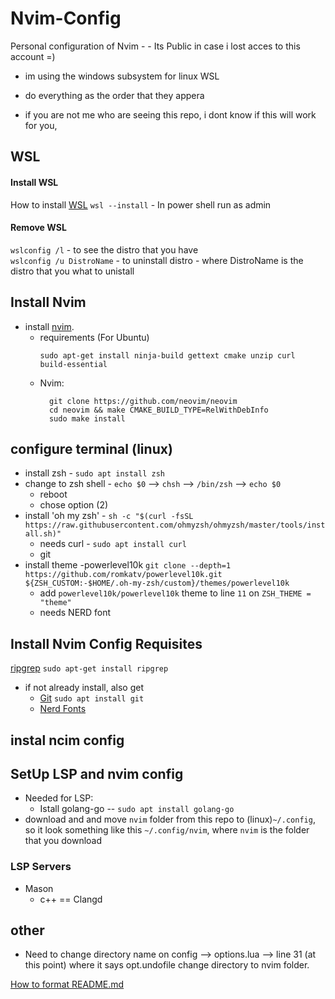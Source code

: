# Nvim-Config
Personal configuration of Nvim - - Its Public in case i lost acces to this account  =)

+ im  using the windows subsystem for linux WSL
+ do everything as the order that they appera

+ if you are not me who are seeing this repo, i dont know if this will work for you, 

## WSL
#### Install WSL
How to install [WSL](https://learn.microsoft.com/en-us/windows/wsl/install-manual)
`wsl --install` - In power shell run as admin <br>
#### Remove WSL
`wslconfig /l` - to see the distro that you have <br>
`wslconfig /u DistroName`  - to uninstall distro - where DistroName is the distro that you what to unistall <br>

## Install Nvim
+ install [nvim](https://github.com/neovim/neovim/blob/master/INSTALL.md#install-from-source).
  - requirements (For Ubuntu)
    ```
    sudo apt-get install ninja-build gettext cmake unzip curl build-essential
    ```
  - Nvim:
    ```
      git clone https://github.com/neovim/neovim
      cd neovim && make CMAKE_BUILD_TYPE=RelWithDebInfo
      sudo make install
    ```

## configure terminal (linux)
+ install zsh - `sudo apt install zsh` <br>
+ change to zsh shell - `echo $0` --> `chsh` --> `/bin/zsh` --> `echo $0` <br>
  - reboot 
  - chose option (2)
+ install 'oh my zsh' - `sh -c "$(curl -fsSL https://raw.githubusercontent.com/ohmyzsh/ohmyzsh/master/tools/install.sh)"`
  - needs curl - `sudo apt install curl`
  - git
+ install theme -powerlevel10k `git clone --depth=1 https://github.com/romkatv/powerlevel10k.git ${ZSH_CUSTOM:-$HOME/.oh-my-zsh/custom}/themes/powerlevel10k`
  - add `powerlevel10k/powerlevel10k` theme to line `11` on `ZSH_THEME = "theme" `
  - needs NERD font


## Install Nvim Config Requisites
[ripgrep](https://github.com/BurntSushi/ripgrep?tab=readme-ov-file#installation) `sudo apt-get install ripgrep` <br>
+ if not already install, also get
  - [Git](https://git-scm.com/download/win) `sudo apt install git` <br>
  - [Nerd Fonts](https://www.nerdfonts.com/font-downloads)<br>

## instal ncim config


## SetUp LSP and nvim config
+ Needed for LSP:
   - Istall golang-go -- `sudo apt install golang-go`
+ download and and move `nvim` folder from this repo to (linux)`~/.config`, so it look something like this `~/.config/nvim`, where `nvim` is the folder that you download

### LSP Servers
+ Mason
  - c++  == Clangd
  

## other

* Need to change directory name on config --> options.lua --> line 31 (at this point)  where it says opt.undofile change directory to nvim folder.

[How to format README.md](https://docs.github.com/en/get-started/writing-on-github/getting-started-with-writing-and-formatting-on-github/basic-writing-and-formatting-syntax)




